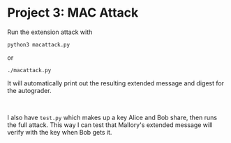# Project 3: MAC Attack

Run the extension attack with

`python3 macattack.py`

or

`./macattack.py`

It will automatically print out the resulting extended message and digest for the autograder.

<br>

I also have `test.py` which makes up a key Alice and Bob share, then runs the full attack. This way I can test that Mallory's extended message will verify with the key when Bob gets it.


